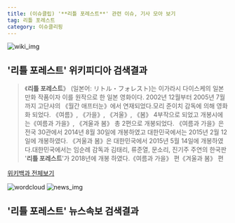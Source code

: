 ```yaml
---
title: (이슈클립) '**리틀 포레스트**' 관련 이슈, 기사 모아 보기
tag: 리틀 포레스트
category: 이슈클리핑
---
```

![wiki_img](https://user-images.githubusercontent.com/42597476/44503234-41136a80-a6d0-11e8-9071-6fc6418eafe4.png)
## **'**리틀 포레스트**'** 위키피디아 검색결과
>《**리틀 포레스트**》 (일본어: リトル・フォレスト)는 이가라시 다이스케의 일본 만화 작품이자 이를 원작으로 한 일본 영화이다. 2002년 12월부터 2005년 7월까지 고단샤의 《월간 애프터눈》에서 연재되었다.모리 준이치 감독에 의해 영화화 되었다. 《여름》, 《가을》, 《겨울》, 《봄》 4부작으로 되었고 개봉시에는《여름과 가을》, 《겨울과 봄》 총 2편으로 개봉되었다. 《여름과 가을》은 전국 30관에서 2014년 8월 30일에 개봉하였고 대한민국에서는 2015년 2월 12일에 개봉하였다. 《겨울과 봄》은 대한민국에서 2015년 5월 14일에 개봉하였다.대한민국에서는 임순례 감독과 김태리, 류준열, 문소리, 진기주 주연의 한국판 '**리틀 포레스트**'가 2018년에 개봉 하였다.《여름과 가을》 편《겨울과 봄》 편

<a href="https://ko.wikipedia.org/wiki/리틀 포레스트" target="_blank">위키백과 전체보기</a>

![wordcloud](https://s3.ap-northeast-2.amazonaws.com/lyrics101-wordcloud/2018-09-22-1537615551.png)
![news_img](https://user-images.githubusercontent.com/42597476/44507050-1206f400-a6e4-11e8-8d98-7ffbfebb353f.png)
## **'**리틀 포레스트**'** 뉴스속보 검색결과

